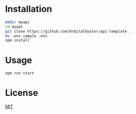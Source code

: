 # Installation
```bash
mkdir myapi
cd myapi
git clone https://github.com/OrbitalOyster/api-template .
mv .env_sample .env
npm install
```

# Usage
```bash
npm run start
```

# License
[MIT](LICENSE)
